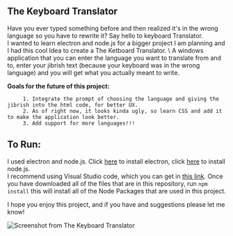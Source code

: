 ## The Keyboard Translator ##
Have you ever typed something before and then realized it's in the wrong language so you have to rewrite it? Say hello to keyboard Translator.\
I wanted to learn electron and node.js for a bigger project I am planning and I had this cool Idea to create a The Ketboard Translator. \ A windows application that you can enter the language you want to translate from and to, enter your jibrish text (because your keyboard was in the wrong language) and you will get what you actually meant to write.

**Goals for the future of this project:**

         1. Integrate the prompt of choosing the language and giving the jibrish into the html code, for better UX.
         2. As of right now, it looks kinda ugly, so learn CSS and add it to make the application look better.
         3. Add support for more languages!!!
         
## To Run: ##
I used electron and node.js. Click [here](https://electronjs.org/docs/tutorial/installation) to install electron, click [here](https://nodejs.org/en/download/) to install node.js.\
I recommend using Visual Studio code, which you can get in [this link](https://code.visualstudio.com/download).
Once you have downloaded all of the files that are in this repository, run `npm install` this will install all of the Node Packages that are used in this project.

I hope you enjoy this project, and if you have and suggestions please let me know!

![Screenshot from The Keyboard Translator](https://github.com/tomercahal/The_Keyboard_Translator/blob/master/Screenshots/Enter%20lagnuage%20example.PNG)
